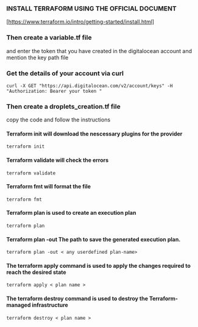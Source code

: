 ### INSTALL TERRAFORM USING THE OFFICIAL DOCUMENT

[https://www.terraform.io/intro/getting-started/install.html]

### Then create a variable.tf file

and enter the token that you have created in the digitalocean account and mention the key path file 

### Get the details of your account via curl 

`curl -X GET "https://api.digitalocean.com/v2/account/keys" -H "Authorization: Bearer your token "`

### Then create a droplets_creation.tf file

copy the code and follow the instructions

#### Terraform init will download the nescessary plugins for the provider

`terraform init`

#### Terraform validate will check the errors

`terraform validate`

#### Terraform fmt will format the file 

`terraform fmt`

#### Terraform plan is used to create an execution plan

`terraform plan`

#### Terraform plan -out The path to save the generated execution plan.

`terraform plan -out < any userdefined plan-name>`

#### The terraform apply command is used to apply the changes required to reach the desired state

`terraform apply < plan name >`

#### The terraform destroy command is used to destroy the Terraform-managed infrastructure

`terraform destroy < plan name >`



